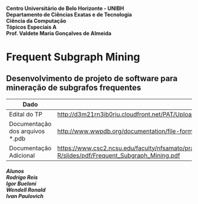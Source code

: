 #### Centro Universitário de Belo Horizonte - UNIBH<br>Departamento de Ciências Exatas e de Tecnologia<br>Ciência da Computação<br>Tópicos Especiais A<br>Prof. Valdete Maria Gonçalves de Almeida

# Frequent Subgraph Mining

## Desenvolvimento de projeto de software para mineração de subgrafos frequentes

Dado  | Link
------------ | -------------
Edital do TP | http://d3m21rn3ib0riu.cloudfront.net/PAT/Upload/1911877/FaseIIImodelagem_20170405200950.pdf
Documentação dos arquivos *.pdb | http://www.wwpdb.org/documentation/file-format-content/format33/sect9.html#ATOM
Documentação Adicional |  https://www.csc2.ncsu.edu/faculty/nfsamato/practical-graph-mining-with-R/slides/pdf/Frequent_Subgraph_Mining.pdf

##### Alunos<br>Rodrigo Reis<br>Igor Bueloni<br>Wendell Ronald<br>Ivan Paulovich
